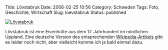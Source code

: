 Title: Lövstabruk
Date: 2008-02-25 10:56
Category: Schweden
Tags: Foto, Geschichte, Wirtschaft
Slug: loevstabruk
Status: published

[![Lövstabruk](/pic/lovstaspeg_s.jpg "Lövstabruk")](/pic/lovstaspeg_l.jpg)

Lövstabruk ist eine Eisenhütte aus dem 17. Jahrhundert im nördlichen
Uppland. Eine deutsche Version des entsprechenden
[Wikipedia-Artikels](http://sv.wikipedia.org/wiki/L%C3%B6vstabruk) gibt
es leider noch nicht, aber vielleicht komme ich ja bald einmal dazu.

